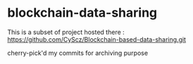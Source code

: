 # blockchain-data-sharing

This is a subset of project hosted there : https://github.com/CyScz/Blockchain-based-data-sharing.git

cherry-pick'd my commits for archiving purpose

